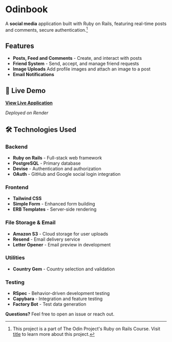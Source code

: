 # Odinbook 

A **social media** application built with Ruby on Rails, featuring real-time posts and comments, secure authentication.[^1]

## Features
- **Posts, Feed and Comments** - Create, and interact with posts
- **Friend System** - Send, accept, and manage friend requests
- **Image Uploads** Add profile images and attach an image to a post
- **Email Notifications**

## 🚀 Live Demo

**[View Live Application](https://odinbook-ijrj.onrender.com)**

*Deployed on Render*

## 🛠️ Technologies Used

### Backend
- **Ruby on Rails** - Full-stack web framework
- **PostgreSQL** - Primary database
- **Devise** - Authentication and authorization
- **OAuth** - GitHub and Google social login integration

### Frontend
- **Tailwind CSS** 
- **Simple Form** - Enhanced form building
- **ERB Templates** - Server-side rendering

### File Storage & Email
- **Amazon S3** - Cloud storage for user uploads
- **Resend** -  Email delivery service
- **Letter Opener** - Email preview in development

### Utilities
- **Country Gem** - Country selection and validation

### Testing
- **RSpec** - Behavior-driven development testing
- **Capybara** - Integration and feature testing
- **Factory Bot** - Test data generation

**Questions?** Feel free to open an issue or reach out.
[^1]: This project is a part of The Odin Project's Ruby on Rails Course. Visit [title](https://www.theodinproject.com/lessons/ruby-on-rails-rails-final-project) to learn more about this project.

